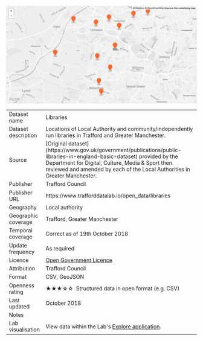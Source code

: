 
[<img src="thumbnail.png">](trafford_libraries.geojson)
</br>

<table>
<tr>
	<td>Dataset name</td>
	<td>Libraries</td>
</tr>
<tr>
	<td>Dataset description</td>
	<td>Locations of Local Authority and community/independently run libraries in Trafford and Greater Manchester.</td>
</tr>
<tr>
	<td>Source</td>
	<td>[Original dataset](https://www.gov.uk/government/publications/public-libraries-in-england-basic-dataset) provided by the Department for Digital, Culture, Media & Sport then reviewed and amended by each of the Local Authorities in Greater Manchester.</td>
</tr>
<tr>
	<td>Publisher</td>
	<td>Trafford Council</td>
</tr>
<tr>
	<td>Publisher URL</td>
	<td><a href="https://www.trafforddatalab.io/open_data/libraries"></a>https://www.trafforddatalab.io/open_data/libraries</td>
</tr>
<tr>
	<td>Geography</td>
	<td>Local authority</td>
</tr>
<tr>
	<td>Geographic coverage</td>
	<td>Trafford, Greater Manchester</td>
</tr>
<tr>
	<td>Temporal coverage</td>
	<td>Correct as of 19th October 2018</td>
</tr>
<tr>
	<td>Update frequency</td>
	<td>As required</td>
</tr>
<tr>
	<td>Licence</td>
	<td><a href="http://www.nationalarchives.gov.uk/doc/open-government-licence/version/3/">Open Government Licence</a></td>
</tr>
<tr>
	<td>Attribution</td>
	<td>Trafford Council</td>
</tr>
<tr>
	<td>Format</td>
	<td>CSV, GeoJSON</td>
</tr>
<tr>
	<td>Openness rating</td>
	<td>&#9733&#9733&#9733&#9734&#9734&nbsp; Structured data in open format (e.g. CSV)</td>
</tr>
<tr>
	<td>Last updated</td>
	<td>October 2018</td>
</tr>
<tr>
	<td>Notes</td>
	<td></td>
</tr>
<tr>
	<td>Lab visualisation</td>
	<td>View data within the Lab's <a href="https://www.trafforddatalab.io/maps/explore/index.html?dataset=libraries">Explore application</a>.</td>
</tr>
</table>
